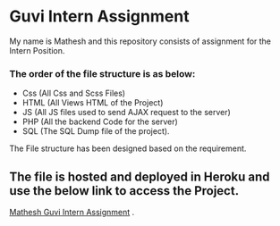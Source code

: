 
# Guvi Intern Assignment

My name is Mathesh and this repository consists of assignment for the Intern Position.

### The order of the file structure is as below:
- Css (All Css and Scss Files)
- HTML (All Views HTML of the Project)
- JS (All JS files used to send AJAX request to the server)
- PHP (All the backend Code for the server)
- SQL (The SQL Dump file of the project).
 
The File structure has been designed based on the requirement.

## The file is hosted and deployed in Heroku and use the below link to access the Project.
[Mathesh Guvi Intern Assignment](http://guvi-task-mathesh.herokuapp.com/Html/) .

